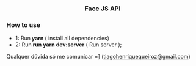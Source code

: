 <h3 align="center">
  Face JS API
</h3>

### **How to use**

- 1: Run<strong> yarn </strong> ( install all dependencies)
- 2: Run<strong> run yarn dev:server</strong> ( Run server );


Qualquer dúvida só me comunicar =] (tiagohenriquequeiroz@gmail.com)
